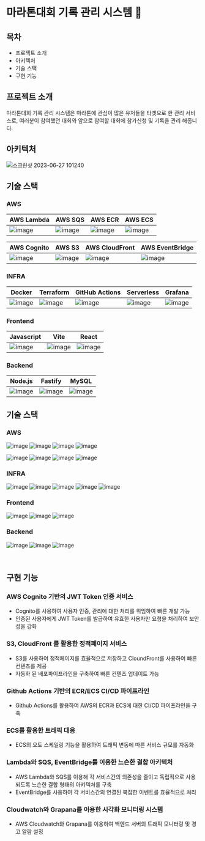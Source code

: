 # 마라톤대회 기록 관리 시스템 🏃

## 목차
- 프로젝트 소개
- 아키텍처
- 기술 스택
- 구현 기능

## 프로젝트 소개

마라톤대회 기록 관리 시스템은 마라톤에 관심이 많은 유저들을 타겟으로 한 관리 서비스로,
여러분이 참여했던 대회와 앞으로 참여할 대회에 참가신청 및 기록을 관리 해줍니다.

## 아키텍처

![스크린샷 2023-06-27 101240](https://github.com/cs-devops-bootcamp/devops-04-Final-Team1/assets/126463087/7a432e2d-4663-4a79-92d0-06e1a68efc7a)

## 기술 스택

### AWS

| AWS Lambda | AWS SQS | AWS ECR | AWS ECS |
|------------|---------|---------|---------|
| ![image](https://img.shields.io/badge/AWS_Lambda-FF9900?style=for-the-badge&logo=amazon-aws&logoColor=white) | ![image](https://img.shields.io/badge/AWS_SQS-FF6600?style=for-the-badge&logo=amazon-aws&logoColor=white) | ![image](https://img.shields.io/badge/AWS_ECR-FF3300?style=for-the-badge&logo=amazon-aws&logoColor=white) | ![image](https://img.shields.io/badge/AWS_ECS-FF0000?style=for-the-badge&logo=amazon-aws&logoColor=white) |

| AWS Cognito | AWS S3 | AWS CloudFront | AWS EventBridge |
|-------------|--------|----------------|-----------------|
| ![image](https://img.shields.io/badge/AWS_Cognito-6600FF?style=for-the-badge&logo=amazon-aws&logoColor=white) | ![image](https://img.shields.io/badge/AWS_S3-3300FF?style=for-the-badge&logo=amazon-aws&logoColor=white) | ![image](https://img.shields.io/badge/AWS_CloudFront-0000FF?style=for-the-badge&logo=amazon-aws&logoColor=white) | ![image](https://img.shields.io/badge/AWS_EventBridge-9900FF?style=for-the-badge&logo=amazon-aws&logoColor=white) |

### INFRA

| Docker | Terraform | GitHub Actions | Serverless | Grafana |
|--------|-----------|----------------|------------|---------|
| ![image](https://img.shields.io/badge/Docker-2496ED?style=for-the-badge&logo=docker&logoColor=white) | ![image](https://img.shields.io/badge/Terraform-623CE4?style=for-the-badge&logo=terraform&logoColor=white) | ![image](https://img.shields.io/badge/GitHub_Actions-2088FF?style=for-the-badge&logo=github-actions&logoColor=white) | ![image](https://img.shields.io/badge/Serverless-FD5750?style=for-the-badge&logo=serverless&logoColor=white) | ![image](https://img.shields.io/badge/Grafana-F46800?style=for-the-badge&logo=grafana&logoColor=white) |

### Frontend

| Javascript | Vite | React |
|------------|------|-------|
| ![image](https://img.shields.io/badge/Javascript-F7DF1E?style=for-the-badge&logo=javascript&logoColor=black) | ![image](https://img.shields.io/badge/Vite-646CFF?style=for-the-badge&logo=vite&logoColor=white) | ![image](https://img.shields.io/badge/React-61DAFB?style=for-the-badge&logo=react&logoColor=black) |

### Backend

| Node.js | Fastify | MySQL |
|---------|---------|-------|
| ![image](https://img.shields.io/badge/Node.js-339933?style=for-the-badge&logo=nodedotjs&logoColor=white) | ![image](https://img.shields.io/badge/Fastify-202020?style=for-the-badge&logo=fastify&logoColor=white) | ![image](https://img.shields.io/badge/MySQL-4479A1?style=for-the-badge&logo=mysql&logoColor=white) |

## 기술 스택

### AWS

![image](https://img.shields.io/badge/AWS_Lambda-FF9900?style=for-the-badge&logo=amazon-aws&logoColor=white) ![image](https://img.shields.io/badge/AWS_SQS-FF6600?style=for-the-badge&logo=amazon-aws&logoColor=white) ![image](https://img.shields.io/badge/AWS_ECR-FF3300?style=for-the-badge&logo=amazon-aws&logoColor=white) ![image](https://img.shields.io/badge/AWS_ECS-FF0000?style=for-the-badge&logo=amazon-aws&logoColor=white)

![image](https://img.shields.io/badge/AWS_Cognito-6600FF?style=for-the-badge&logo=amazon-aws&logoColor=white) ![image](https://img.shields.io/badge/AWS_S3-3300FF?style=for-the-badge&logo=amazon-aws&logoColor=white) ![image](https://img.shields.io/badge/AWS_CloudFront-0000FF?style=for-the-badge&logo=amazon-aws&logoColor=white) ![image](https://img.shields.io/badge/AWS_EventBridge-9900FF?style=for-the-badge&logo=amazon-aws&logoColor=white)

### INFRA

![image](https://img.shields.io/badge/Docker-2496ED?style=for-the-badge&logo=docker&logoColor=white) ![image](https://img.shields.io/badge/Terraform-623CE4?style=for-the-badge&logo=terraform&logoColor=white) ![image](https://img.shields.io/badge/GitHub_Actions-2088FF?style=for-the-badge&logo=github-actions&logoColor=white) ![image](https://img.shields.io/badge/Serverless-FD5750?style=for-the-badge&logo=serverless&logoColor=white) ![image](https://img.shields.io/badge/Grafana-F46800?style=for-the-badge&logo=grafana&logoColor=white)

### Frontend

![image](https://img.shields.io/badge/Javascript-F7DF1E?style=for-the-badge&logo=javascript&logoColor=black) ![image](https://img.shields.io/badge/Vite-646CFF?style=for-the-badge&logo=vite&logoColor=white) ![image](https://img.shields.io/badge/React-61DAFB?style=for-the-badge&logo=react&logoColor=black)

### Backend

![image](https://img.shields.io/badge/Node.js-339933?style=for-the-badge&logo=nodedotjs&logoColor=white) ![image](https://img.shields.io/badge/Fastify-202020?style=for-the-badge&logo=fastify&logoColor=white) ![image](https://img.shields.io/badge/MySQL-4479A1?style=for-the-badge&logo=mysql&logoColor=white)

<br>

## 구현 기능

### AWS Cognito 기반의 JWT Token 인증 서비스

- Cognito를 사용하여 사용자 인증, 관리에 대한 처리를 위임하여 빠른 개발 가능
- 인증된 사용자에게 JWT Token를 발급하여 유효한 사용자만 요청을 처리하여 보안성을 강화

### S3, CloudFront 를 활용한 정적페이지 서비스

- S3를 사용하여 정적페이지를 효율적으로 저장하고 CloundFront를 사용하여 빠른 컨텐츠를 제공
- 자동화 된 배포파이프라인을 구축하여 빠른 컨텐츠 업데이트 가능

### Github Actions 기반의 ECR/ECS CI/CD 파이프라인

- Github Actions를 활용하여 AWS의 ECR과 ECS에 대한 CI/CD 파이프라인을 구축

### ECS를 활용한 트래픽 대응

- ECS의 오토 스케일링 기능을 활용하여 트래픽 변동에 따른 서비스 규모를 자동화

### Lambda와 SQS, EventBridge를 이용한 느슨한 결합 아키텍처

- AWS Lambda와 SQS를 이용해 각 서비스간의 의존성을 줄이고 독립적으로 사용되도록 느슨한 결합 형태의 아키텍처를 구축
- EventBridge를 사용하여 각 서비스간의 연결된 복잡한 이벤트를 효율적으로 처리

### Cloudwatch와 Grapana를 이용한 시각화 모니터링 시스템

- AWS Cloudwatch와 Grapana를 이용하여 백엔드 서버의 트래픽 모니터링 및 경고 알람 설정

<br>

